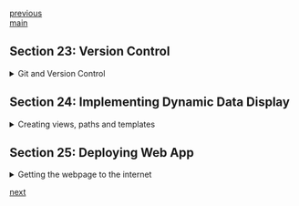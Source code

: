 <!--
// cSpell:ignore pycache todolist endfor describeby urlpatterns glyphicon pa_autoconfigure pythonanywhere
-->

[previous](section_20_22_web_scraping_django.md)\
[main](../README.md)

## Section 23: Version Control

<details>
<summary>
Git and Version Control
</summary>

### What is Git

version control record changes to files over time. git is distributed, it's not dependant on a single source, it's used in both big and small projects.

git runs on a command line, git uses repositories to track changes. it can be used by a team and keep a record of changes.

### What is Github

github is a web based git repository hosting service. it has a graphical interface to look through repositories and branches, it also provides tools like tracking tasks and bugs, it's the largest host of source code.

### Installing Git

```sh
sudo apt-get install git

```

### Git Configuration

when we change the git configurations, we can do it one on of the three levels:

- system level configurations
- user level configurations
- repository level configurations

```sh
git config --system
git config --global #user
git config --local #default behavior
git config --worktree
```

so for example, we can set the user name and email

```sh
git config --global user.name "benjamin"
git config --local user.email "abc@gmail.com"

git config --system --list
git config --global --list
git config --local --list
```

### Creating Github Account

go to the website and do the thing.

### Initializing git repository

```sh
git init
ls .git
```

### Adding files and Excluding files From Version Control

the _.gitignore_ file stores which files won't be uploaded to the repository, we won't track the the virtual environment, for example.

so we simply add the path of the files into the .gitignore file.

```sh
git status
git add . #add everything
git status
git rm -r --cached myLst/__pycache__
echo "__pycache__" >> .gitignore
git status
```

adding means taking files into the staging file, this is still before committing them to version control.

the next step is to commit the files, which means making a snapshot of the status of the repository

```sh
git commit -m "message!"
```

### Using a Remote Repository

we need a repository in github.

```sh
git remote -v
git remote add origin https://github.com/username/repositroy.git
git remote -v
git push -u origin master # upstream remote repo and branch
git status
```

</details>

## Section 24: Implementing Dynamic Data Display

<details>
<summary>
Creating views, paths and templates
</summary>

Back to the django application

### Displaying Data from Database

we want our website to use the database to pull data into dynamic display.

we look at the views.py file,

```py
from  django.shortcuts import render
from .models import TodoList

def index(request):
    todo_items = TodoList.objects.order_by(id) #from the app database
    context = {'todo_items':todo_Items}
    return render(request, 'todolist/index.html',context)
```

now we update the html

```html
<ul class="list-group t20">
  {% for todolist in todo_items &}
  <li class="list-group-item">{{todolist.text}}</li>
  {% endfor %}
</ul>
```

### Setting Background Color for Completed Items

modifying the html to add classes, we use the `{% %}` syntax.

```html
<ul class="list-group t20">
  {% for todolist in todo_items &} {% if todolist.completed %}
  <li class="list-group-item todo-completed">{{todolist.text}}</li>
  {% else %}
  <a href="#"><li class="list-group-item">{{todolist.text}}</li></a>
  {% endif %} {% endfor %}
</ul>
```

### Adding a form

having something that can add tasks

we start with a hard coded form

```html
<form action="#" method="POST" role="form">
  <div class="form-group">
    <div class="input-group">
      <input type="text" class="input-form-control" placeholder="Enter task" />
      <span class="input-button">
        <button type="submit" class="btn btn-default" id="add-btn">ADD</button>
      </span>
    </div>
  </div>
</form>
```

(also this, for later)

```html
<div class="row t10">
  <div class="col-lg-12">
    <div class="btn-toolbar">
      <div class="btn-group">
        <button type="button" class="btn btn-warning">
          <i class="glyphicon glyphicon-trash"></i>
          DELETE COMPLETED
        </button>
      </div>
      <div class="btn-group">
        <button type="button" class="btn btn-danger">
          <i class="glyphicon glyphicon-trash"></i>
          DELETE ALL
        </button>
      </div>
    </div>
  </div>
</div>
```

we create a python files forms.py

```py
from django import forms

class TodoListForm(forms.Form):
    text = forms.CharField(max_length=45, widget=forms.TextInput(
        attrs={'class': 'form-control',
        'placeholder': 'ender task',
        'aria-label': 'Todo',
        'aria-describeby':'add-btn'}))
```

with this we can Capture the data from the form, we go back to the views.py file. we add the form to the index page and redirect from the post back to the main page. we also use a decorator.

```py
from  django.shortcuts import render,redirect
from .models import TodoList
from .forms import TodoListFrom
from django.views.decorators.http import require_POST

def index(request):
    todo_items = TodoList.objects.order_by(id) #from the app database
    form = TodoListForm()
    context = {'todo_items':todo_Items, 'form':form}
    return render(request, 'todolist/index.html',context)

@require_POST
def addTodoItem(request):
    form = TodoListForm(request.POST)
    return redirect('index') #send to the index
```

we also update the url pattern

```py
from .django.urls import path
from . import views

urlpatterns = [
    path('', view.index, name='index'),
    path('add', view.addTodoItem, name='add'),
]
```

and we finally update the html

csrf = cross site request forgery

```html
<form action="{% url 'add' %}" method="POST" role="form">
  {% csrf_token %}
  <div class="form-group">
    <div class="input-group">
      {{ form.text }}
      <span class="input-button">
        <button type="submit" class="btn btn-default" id="add-btn">ADD</button>
      </span>
    </div>
  </div>
</form>
```

### Adding Form Input to Database

continuing with the views.py file.

```py
from  django.shortcuts import render,redirect
from .models import TodoList
from .forms import TodoListFrom
from django.views.decorators.http import require_POST

def index(request):
    todo_items = TodoList.objects.order_by(id) #from the app database
    form = TodoListForm()
    context = {'todo_items':todo_Items, 'form':form}
    return render(request, 'todolist/index.html',context)

@require_POST
def addTodoItem(request):
    form = TodoListForm(request.POST)
    # print(request.POST['text']) #log to console
    if form.is_valid():
        new_todo = TodoList(text=request.POST['text'])
        new_todo.save()
    return redirect('index') #send to the index page
```

### Creating a View for Completed Items

```py
from  django.shortcuts import render,redirect
from .models import TodoList
from .forms import TodoListFrom
from django.views.decorators.http import require_POST

def index(request):
    todo_items = TodoList.objects.order_by(id) #from the app database
    form = TodoListForm()
    context = {'todo_items':todo_Items, 'form':form}
    return render(request, 'todolist/index.html',context)

@require_POST
def addTodoItem(request):
    form = TodoListForm(request.POST)
    # print(request.POST['text']) #log to console
    if form.is_valid():
        new_todo = TodoList(text=request.POST['text'])
        new_todo.save()
    return redirect('index') #send to the index page

def completedTodo(request, todo_id):
    todo= TodoList.object.get(pk=todo_id) #get item by primary ket
    todo.completed = True
    todo.save()

    return redirect('index')
```

we also need to add an url path

```py
from .django.urls import path
from . import views

urlpatterns = [
    path('', view.index, name='index'),
    path('add', view.addTodoItem, name='add'),
    path('completed/<todo_id>',views.completedTodo, name= 'completed')
]
```

and now update the html (the template)

```html
<ul class="list-group t20">
  {% for todoItem in todo_items &} {% if todoItem.completed %}
  <li class="list-group-item todo-completed">{{todoItem.text}}</li>
  {% else %}
  <a href="{% url 'completed' todoItem.id %}"
    ><li class="list-group-item">{{todoItem.text}}</li>
  </a>
  {% endif %} {% endfor %}
</ul>
```

### Deleting Items

deleting all items and all completed items.

```py
from  django.shortcuts import render,redirect
from .models import TodoList
from .forms import TodoListFrom
from django.views.decorators.http import require_POST

def index(request):
    todo_items = TodoList.objects.order_by(id) #from the app database
    form = TodoListForm()
    context = {'todo_items':todo_Items, 'form':form}
    return render(request, 'todolist/index.html',context)

@require_POST
def addTodoItem(request):
    form = TodoListForm(request.POST)
    # print(request.POST['text']) #log to console
    if form.is_valid():
        new_todo = TodoList(text=request.POST['text'])
        new_todo.save()
    return redirect('index') #send to the index page

def completedTodo(request, todo_id):
    todo= TodoList.object.get(pk=todo_id) #get item by primary ket
    todo.completed = True
    todo.save()

    return redirect('index')

def deleteAll(request):
    Todolist.objects.all().delete()
    return redirect('index')

def deleteCompleted(request):
    Todolist.objects.filter(completed__exact=True).delete()
    return redirect('index')
```

update the url paths

```py
from .django.urls import path
from . import views

urlpatterns = [
    path('', view.index, name='index'),
    path('add', view.addTodoItem, name='add'),
    path('completed/<todo_id>',views.completedTodo, name= 'completed'),
    path('deleteAll', view.deleteAll, name='deleteAll'),
    path('deleteCompleted',views.deleteCompleted, name='deleteCompleted'),
]
```

and the template

```html
<div class="row t10">
  <div class="col-lg-12">
    <div class="btn-toolbar">
      <div class="btn-group">
        <a href="{% url 'deleteCompleted' %}">
          <button type="button" class="btn btn-warning">
            <i class="glyphicon glyphicon-trash"></i>
            DELETE COMPLETED
          </button>
        </a>
      </div>
      <div class="btn-group">
        <a href="{% url 'deleteAll' %}">
          <button type="button" class="btn btn-danger">
            <i class="glyphicon glyphicon-trash"></i>
            DELETE ALL
          </button>
        </a>
      </div>
    </div>
  </div>
</div>
```

</details>

## Section 25: Deploying Web App

<details>
<summary>
Getting the webpage to the internet
</summary>

using a platform called [pythonAnyWhere](www.pythonAnyWhere.com)

go to the website, register, etc...

we also make an api token, using the pa_autoconfigure tool to deploy from github. it has a cli tool that can do the configurations by itself.

```sh
pip install --user pythonanywhere
pa_autoconfigure-django.py https://github.com/user/repo
```

</details>

[next](section_26_27_api_crud)
